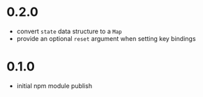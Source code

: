 # 0.2.0
* convert `state` data structure to a `Map`
* provide an optional `reset` argument when setting key bindings


# 0.1.0
* initial npm module publish
